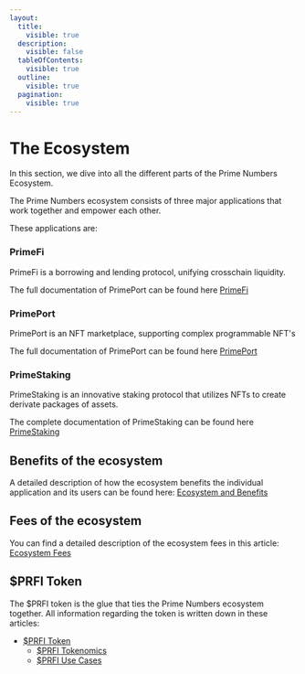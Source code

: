 ```yaml
---
layout:
  title:
    visible: true
  description:
    visible: false
  tableOfContents:
    visible: true
  outline:
    visible: true
  pagination:
    visible: true
---
```


# The Ecosystem

In this section, we dive into all the different parts of the Prime Numbers Ecosystem.

The Prime Numbers ecosystem consists of three major applications that work together and empower each other.&#x20;

These applications are:

### PrimeFi

PrimeFi is a borrowing and lending protocol, unifying crosschain liquidity.

The full documentation of PrimePort can be found here [PrimeFi](https://docs.primefi.xyz/)

### PrimePort

PrimePort is an NFT marketplace, supporting complex programmable NFT's

The full documentation of PrimePort can be found here [PrimePort](https://docs.primeport.xyz/)

### PrimeStaking

PrimeStaking is an innovative staking protocol that utilizes NFTs to create derivate packages of assets.

The complete documentation of PrimeStaking can be found here [PrimeStaking](https://app.gitbook.com/o/j7Qko0hTNGYSZrhxYdJe/s/aNL9MtQF319bzNT2KTNC/)

## Benefits of the ecosystem

A detailed description of how the ecosystem benefits the individual application and its users can be found here: [Ecosystem and Benefits](ecosystem-and-benefits.md)

## Fees of the ecosystem

You can find a detailed description of the ecosystem fees in this article: [Ecosystem Fees](ecosystem-fees.md)

## $PRFI Token

The $PRFI token is the glue that ties the Prime Numbers ecosystem together.  All information regarding the token is written down in these articles:

* [$PRFI Token](usdprfi-token/)
  * [$PRFI Tokenomics](usdprfi-token/usdprfi-tokenomics.md)
  * [$PRFI Use Cases](usdprfi-token/usdprfi-use-cases.md)
